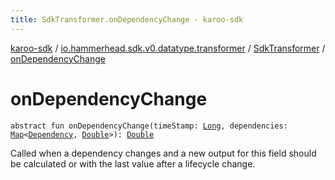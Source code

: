 ```yaml
---
title: SdkTransformer.onDependencyChange - karoo-sdk
---
```


[karoo-sdk](../../index.html) / [io.hammerhead.sdk.v0.datatype.transformer](../index.html) / [SdkTransformer](index.html) / [onDependencyChange](./on-dependency-change.html)

# onDependencyChange

`abstract fun onDependencyChange(timeStamp: `[`Long`](https://kotlinlang.org/api/latest/jvm/stdlib/kotlin/-long/index.html)`, dependencies: `[`Map`](https://kotlinlang.org/api/latest/jvm/stdlib/kotlin.collections/-map/index.html)`<`[`Dependency`](../../io.hammerhead.sdk.v0.datatype/-dependency/index.html)`, `[`Double`](https://kotlinlang.org/api/latest/jvm/stdlib/kotlin/-double/index.html)`>): `[`Double`](https://kotlinlang.org/api/latest/jvm/stdlib/kotlin/-double/index.html)

Called when a dependency changes and a new output for this field should be calculated
or with the last value after a lifecycle change.

